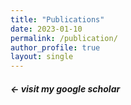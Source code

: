 ```yaml
---
title: "Publications"
date: 2023-01-10
permalink: /publication/
author_profile: true
layout: single
---
```


##### *<- visit my google scholar*


